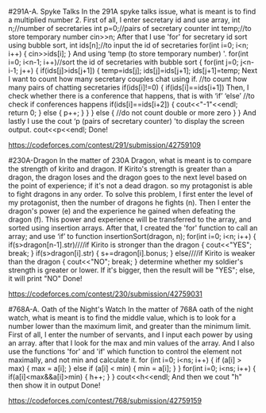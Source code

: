 #291A-A. Spyke Talks
In the 291A spyke talks issue, what is meant is to find a multiplied number 2.
First of all, I enter secretary id and use array,
int n;//number of secretaries
	int p=0;//pairs of secretary counter
	int temp;//to store temporary number
	cin>>n;
After that I use 'for' for secretary id sort using bubble sort,
int ids[n];//to input the id of secretaries
	for(int i=0; i<n; i++)
	{
		cin>>ids[i];
	}
And using ‘temp (to store temporary number) '.
for(int i=0; i<n-1; i++)//sort the id of secretaries with bubble sort
	{
		for(int j=0; j<n-i-1; j++)
		{
			if(ids[j]>ids[j+1])
			{
				temp=ids[j];
				ids[j]=ids[j+1];
				ids[j+1]=temp;
Next I want to count how many secretary couples chat using if.
//to count how many pairs of chatting secretaries
		if(ids[i]!=0)
		{
			if(ids[i]==ids[i+1])
Then, I check whether there is a conference that happens, that is with ‘if’ ‘else’
//to check if conferences happens
				if(ids[i]==ids[i+2])
				{
					cout<<"-1"<<endl;
					return 0;
				}
				else
				{
					p++;
				}
			}
		}
		else
		{
			//do not count double or more zero
		}
	}
And lastly I use the cout ‘p (pairs of secretary counter) 'to display the screen output.
cout<<p<<endl;
Done!

https://codeforces.com/contest/291/submission/42759109

#230A-Dragon
In the matter of 230A Dragon, what is meant is to compare the strength of kirito and dragon.
If Kirito's strength is greater than a dragon, the dragon loses and the dragon goes to the next level based on the point of experience;
if it's not a dead dragon. so my protagonist is able to fight dragons in any order.
To solve this problem, I first enter the level of my protagonist, then the number of dragons he fights (n).
Then I enter the dragon's power (e) and the experience he gained when defeating the dragon (f). This power and experience will be transferred to the array,
and sorted using insertion arrays.
After that, I created the 'for' function to call an array; and use ‘if’ to function
insertionSort(dragon, n);
    for(int i=0; i<n; i++)
    {
        if(s>dragon[n-1].str)////if Kirito is stronger than the dragon
        {
            cout<<"YES";
            break;
        }
        if(s>dragon[i].str)
        {
            s+=dragon[i].bonus;
        }
        else////if Kirito is weaker than the dragon
        {
            cout<<"NO";
            break;
        }
determine whether my soldier's strength is greater or lower. If it's bigger,
then the result will be "YES";
else, it will print "NO"
Done!

https://codeforces.com/contest/230/submission/42759031

#768A-A. Oath of the Night's Watch
In the matter of 768A oath of the night watch, what is meant is to find the middle value, which is to look for a number lower than the maximum limit, and greater than the minimum limit.
First of all, I enter the number of servants, and I input each power by using an array. after that I look for the max and min values of the array.
And I also use the functions 'for' and 'if' which function to control the element not maximally, and not min and calculate it.
for (int i=0; i<ns; i++)
    {
		if (a[i] > max)
		{
        	max = a[i];
        }
      	else if (a[i] < min)
        {
        	min = a[i];
        }
    }
  	for(int i=0; i<ns; i++)
	{
		if(a[i]<max&&a[i]>min)
		{
			h++;
		}
	}
	cout<<h<<endl;
And then we cout "h" then show it in output
Done!

https://codeforces.com/contest/768/submission/42759159
